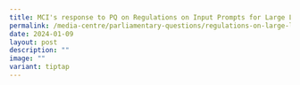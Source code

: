 ```yaml
---
title: MCI's response to PQ on Regulations on Input Prompts for Large Language Models
permalink: /media-centre/parliamentary-questions/regulations-on-large-language-models/
date: 2024-01-09
layout: post
description: ""
image: ""
variant: tiptap
---
```


